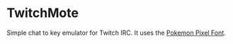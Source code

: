 TwitchMote
========
Simple chat to key emulator for Twitch IRC.
It uses the [Pokemon Pixel Font](http://www.fonts2u.com/pokemon-pixel-font-regular.font "pixel font").